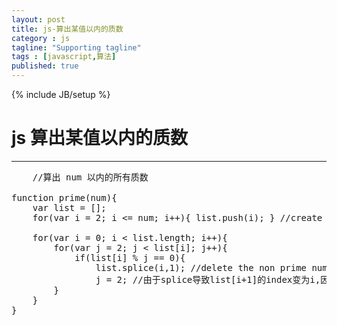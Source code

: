 ```yaml
---
layout: post
title: js-算出某值以内的质数
category : js
tagline: "Supporting tagline"
tags : [javascript,算法]
published: true
---
```

{% include JB/setup %}
# js 算出某值以内的质数
---

<pre class="prettyprint linenums">
    //算出 num 以内的所有质数
 
function prime(num){
    var list = [];
    for(var i = 2; i <= num; i++){ list.push(i); } //create a Array
    
    for(var i = 0; i < list.length; i++){
        for(var j = 2; j < list[i]; j++){
            if(list[i] % j == 0){
                list.splice(i,1); //delete the non prime number.it will change the index of other elements
                j = 2; //由于splice导致list[i+1]的index变为i,因此把j置为2以便对list[i+1]进行重新计算
        }
    }
}
</pre>